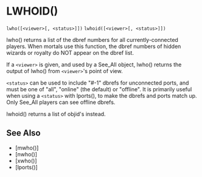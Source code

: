 # LWHOID()
`lwho([<viewer>[, <status>]])`
`lwhoid([<viewer>[, <status>]])`

  lwho() returns a list of the dbref numbers for all currently-connected players. When mortals use this function, the dbref numbers of hidden wizards or royalty do NOT appear on the dbref list.

  If a `<viewer>` is given, and used by a See_All object, lwho() returns the output of lwho() from `<viewer>`'s point of view.

  `<status>` can be used to include "#-1" dbrefs for unconnected ports, and must be one of "all", "online" (the default) or "offline". It is primarily useful when using a `<status>` with lports(), to make the dbrefs and ports match up. Only See_All players can see offline dbrefs.

  lwhoid() returns a list of objid's instead.


## See Also
- [mwho()]
- [nwho()]
- [xwho()]
- [lports()]

